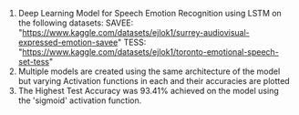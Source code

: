 1. Deep Learning Model for Speech Emotion Recognition using LSTM on the following datasets:
    SAVEE: "https://www.kaggle.com/datasets/ejlok1/surrey-audiovisual-expressed-emotion-savee"
    TESS: "https://www.kaggle.com/datasets/ejlok1/toronto-emotional-speech-set-tess"
2. Multiple models are created using the same architecture of the model but varying Activation functions in each and their accuracies are plotted
3. The Highest Test Accuracy was 93.41% achieved on the model using the 'sigmoid' activation function.
